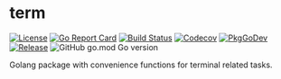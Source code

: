 # term

[![License](https://img.shields.io/github/license/gonvenience/term.svg)](https://github.com/gonvenience/term/blob/main/LICENSE)
[![Go Report Card](https://goreportcard.com/badge/github.com/gonvenience/term)](https://goreportcard.com/report/github.com/gonvenience/term)
[![Build Status](https://travis-ci.com/gonvenience/term.svg?branch=main)](https://travis-ci.com/gonvenience/term)
[![Codecov](https://img.shields.io/codecov/c/github/gonvenience/term/main.svg)](https://codecov.io/gh/gonvenience/term)
[![PkgGoDev](https://pkg.go.dev/badge/github.com/gonvenience/term)](https://pkg.go.dev/github.com/gonvenience/term)
[![Release](https://img.shields.io/github/release/gonvenience/term.svg)](https://github.com/gonvenience/term/releases/latest)
![GitHub go.mod Go version](https://img.shields.io/github/go-mod/go-version/gonvenience/term)

Golang package with convenience functions for terminal related tasks.
